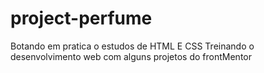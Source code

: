 # project-perfume
Botando em pratica o estudos de HTML E CSS
Treinando o desenvolvimento web com alguns projetos do frontMentor
